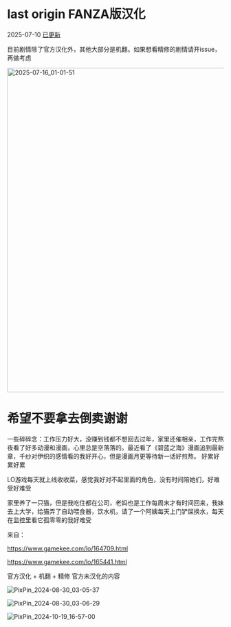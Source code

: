 # last origin FANZA版汉化

2025-07-10 [已更新](https://github.com/Toperlock/dmm_FANZA_LO_zh/releases/tag/Prerelease)

目前剧情除了官方汉化外，其他大部分是机翻。如果想看精修的剧情请开issue，再做考虑

<img width="1282" height="752" alt="2025-07-16_01-01-51" src="https://github.com/user-attachments/assets/e38cbba8-e8de-43b7-981a-515ff332ea36" />

# 希望不要拿去倒卖谢谢

一些碎碎念：工作压力好大，没赚到钱都不想回去过年，家里还催相亲，工作完熬夜看了好多动漫和漫画，心里总是空落落的。最近看了《碧蓝之海》漫画追到最新章，千纱对伊织的感情看的我好开心，但是漫画月更等待新一话好煎熬。
好累好累好累

LO游戏每天就上线收收菜，感觉我好对不起里面的角色，没有时间陪她们，好难受好难受

家里养了一只猫，但是我吃住都在公司，老妈也是工作每周末才有时间回来，我妹去上大学，给猫弄了自动喂食器，饮水机，请了一个阿姨每天上门铲屎换水，每天在监控里看它孤零零的我好难受

来自：

https://www.gamekee.com/lo/164709.html

https://www.gamekee.com/lo/165441.html

官方汉化 + 机翻 + 精修 官方未汉化的内容

![PixPin_2024-08-30_03-05-37](https://github.com/user-attachments/assets/1798b8fe-4af5-4c60-9665-70deba5680c1)

![PixPin_2024-08-30_03-06-29](https://github.com/user-attachments/assets/5c7a8d07-8131-4da5-a4ee-b2a7b8c87b4c)

![PixPin_2024-10-19_16-57-00](https://github.com/user-attachments/assets/3032f1f5-e61a-4b2f-b080-365a2bdfdd8b)
